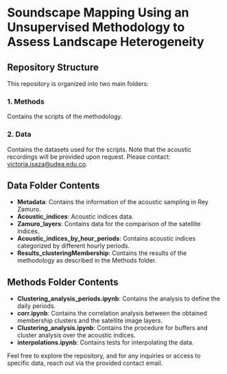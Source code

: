 # Soundscape Mapping Using an Unsupervised Methodology to Assess Landscape Heterogeneity

## Repository Structure

This repository is organized into two main folders:

### 1. Methods
Contains the scripts of the methodology.

### 2. Data
Contains the datasets used for the scripts. Note that the acoustic recordings will be provided upon request. Please contact: victoria.isaza@udea.edu.co.

## Data Folder Contents

- **Metadata**: Contains the information of the acoustic sampling in Rey Zamuro.
- **Acoustic_indices**: Acoustic indices data.
- **Zamuro_layers**: Contains data for the comparison of the satellite indices.
- **Acoustic_indices_by_hour_periods**: Contains acoustic indices categorized by different hourly periods.
- **Results_clusteringMembership**: Contains the results of the methodology as described in the Methods folder.

## Methods Folder Contents

- **Clustering_analysis_periods.ipynb**: Contains the analysis to define the daily periods.
- **corr.ipynb**: Contains the correlation analysis between the obtained membership clusters and the satellite image layers.
- **Clustering_analysis.ipynb**: Contains the procedure for buffers and cluster analysis over the acoustic indices.
- **interpolations.ipynb**: Contains tests for interpolating the data.

Feel free to explore the repository, and for any inquiries or access to specific data, reach out via the provided contact email.

